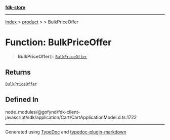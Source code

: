 [**fdk-store**](../../../README.md)
***

[Index](../../../API.md) > [product](../../README.md) > [<internal>](../README.md) > BulkPriceOffer

# Function: BulkPriceOffer

> **BulkPriceOffer**(): [`BulkPriceOffer`](../type-aliases/type-alias.BulkPriceOffer.md)

## Returns

[`BulkPriceOffer`](../type-aliases/type-alias.BulkPriceOffer.md)

## Defined In

node\_modules/@gofynd/fdk-client-javascript/sdk/application/Cart/CartApplicationModel.d.ts:1722

***
Generated using [TypeDoc](https://typedoc.org/) and [typedoc-plugin-markdown](https://www.npmjs.com/package/typedoc-plugin-markdown)
